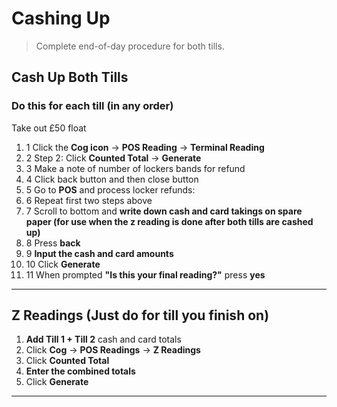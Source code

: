 # Cashing Up

> Complete end-of-day procedure for both tills.

## Cash Up Both Tills

### Do this for each till (in any order)
Take out £50 float

1. 1 Click the **Cog icon** → **POS Reading** → **Terminal Reading**
2. 2 Step 2: Click **Counted Total** → **Generate**
3. 3 Make a note of number of lockers bands for refund
4. 4 Click back button and then close button
5. 5 Go to **POS** and process locker refunds:
6. 6 Repeat first two steps above
7. 7 Scroll to bottom and **write down cash and card takings on spare paper (for use when the z reading is done after both tills are cashed up)** 
8. 8 Press **back**
9. 9 **Input the cash and card amounts**
10. 10 Click **Generate**
11. 11 When prompted **"Is this your final reading?"** press **yes**


---

## Z Readings (Just do for till you finish on)

1. **Add Till 1 + Till 2** cash and card totals
2. Click **Cog** → **POS Readings** → **Z Readings**
3. Click **Counted Total**
4. **Enter the combined totals**
5. Click **Generate**

---


